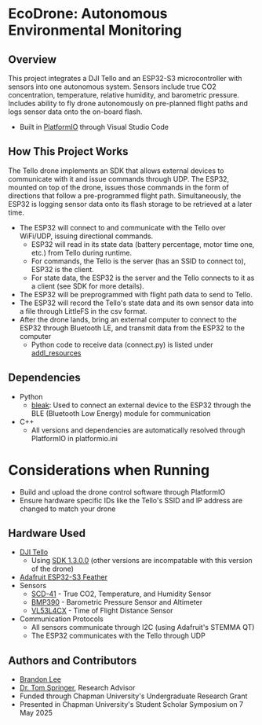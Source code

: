 # EcoDrone: Autonomous Environmental Monitoring

## Overview
This project integrates a DJI Tello and an ESP32-S3 microcontroller with sensors into one autonomous system. Sensors include true CO2 concentration, temperature, relative humidity, and barometric pressure. Includes ability to fly drone autonomously on pre-planned flight paths and logs sensor data onto the on-board flash.

* Built in [PlatformIO](https://platformio.org/) through Visual Studio Code

## How This Project Works
The Tello drone implements an SDK that allows external devices to communicate with it and issue commands through UDP. The ESP32, mounted on top of the drone, issues those commands in the form of directions that follow a pre-programmed flight path. Simultaneously, the ESP32 is logging sensor data onto its flash storage to be retrieved at a later time. 

* The ESP32 will connect to and communicate with the Tello over WiFi/UDP, issuing directional commands.
    * ESP32 will read in its state data (battery percentage, motor time one, etc.) from Tello during runtime.
    * For commands, the Tello is the server (has an SSID to connect to), ESP32 is the client.
    * For state data, the ESP32 is the server and the Tello connects to it as a client (see SDK for more details).
* The ESP32 will be preprogrammed with flight path data to send to Tello.
* The ESP32 will record the Tello's state data and its own sensor data into a file through LittleFS in the csv format. 
* After the drone lands, bring an external computer to connect to the ESP32 through Bluetooth LE, and transmit data from the ESP32 to the computer
    * Python code to receive data (connect.py) is listed under [addl_resources](https://github.com/brandon-kf-lee/ecodrone/tree/main/addl_resources)

## Dependencies
* Python
    * [bleak](https://github.com/hbldh/bleak): Used to connect an external device to the ESP32 through the BLE (Bluetooth Low Energy) module for communication
* C++
    * All versions and dependencies are automatically resolved through PlatformIO in platformio.ini

# Considerations when Running
* Build and upload the drone control software through PlatformIO
* Ensure hardware specific IDs like the Tello's SSID and IP address are changed to match your drone

## Hardware Used

* [DJI Tello](https://www.ryzerobotics.com/tello)
    * Using [SDK 1.3.0.0](https://dl-cdn.ryzerobotics.com/downloads/tello/20180910/Tello%20SDK%20Documentation%20EN_1.3.pdf) (other versions are incompatable with this version of the drone)
* [Adafruit ESP32-S3 Feather](https://www.adafruit.com/product/5323)
* Sensors
    * [SCD-41](https://www.adafruit.com/product/5190) - True CO2, Temperature, and Humidity Sensor
    * [BMP390](https://www.adafruit.com/product/4816) - Barometric Pressure Sensor and Altimeter
    * [VL53L4CX](https://www.adafruit.com/product/5425) - Time of Flight Distance Sensor
* Communication Protocols
    * All sensors communicate through I2C (using Adafruit's STEMMA QT)
    * The ESP32 communicates with the Tello through UDP

## Authors and Contributors
* [Brandon Lee](https://brandon-kf-lee.github.io/)
* [Dr. Tom Springer](https://www.chapman.edu/our-faculty/tom-springer), Research Advisor
* Funded through Chapman University's Undergraduate Research Grant
* Presented in Chapman University's Student Scholar Symposium on 7 May 2025
